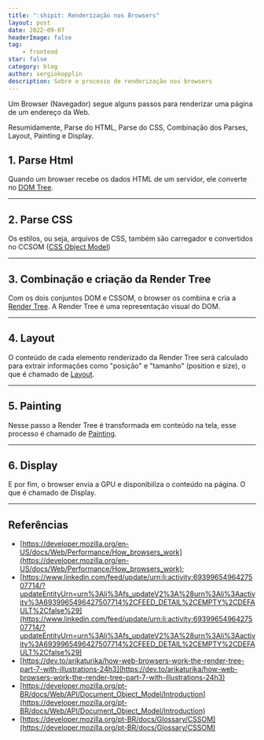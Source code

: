 ```yaml
---
title: ":shipit: Renderização nos Browsers"
layout: post
date: 2022-09-07
headerImage: false
tag:
    - frontend
star: false
category: blog
author: sergiokopplin
description: Sobre o processo de renderização nos browsers
---
```


Um Browser (Navegador) segue alguns passos para renderizar uma página de um endereço da Web. 

Resumidamente, Parse do HTML, Parse do CSS, Combinação dos Parses, Layout, Painting e Display.

## 1. Parse Html

Quando um browser recebe os dados HTML de um servidor, ele converte no [DOM Tree](https://developer.mozilla.org/pt-BR/docs/Web/API/Document_Object_Model/Introduction).

---

## 2. Parse CSS

Os estilos, ou seja, arquivos de CSS, também são carregador e convertidos no CCSOM ([CSS Object Model](https://developer.mozilla.org/pt-BR/docs/Glossary/CSSOM))

---

## 3. Combinação e criação da Render Tree

Com os dois conjuntos DOM e CSSOM, o browser os combina e cria a [Render Tree](https://developer.mozilla.org/en-US/docs/Web/Performance/How_browsers_work#render). A Render Tree é uma representação visual do DOM.

---

## 4. Layout

O conteúdo de cada elemento renderizado da Render Tree será calculado para extrair informações como "posição" e "tamanho" (position e size), o que é chamado de [Layout](https://developer.mozilla.org/en-US/docs/Web/Performance/How_browsers_work#layout).

---

## 5. Painting

Nesse passo a Render Tree é transformada em conteúdo na tela, esse processo é chamado de [Painting](https://developer.mozilla.org/en-US/docs/Web/Performance/How_browsers_work#paint).

---

## 6. Display

E por fim, o browser envia a GPU e disponibiliza o conteúdo na página. O que é chamado de Display.

---

## Referências

- [https://developer.mozilla.org/en-US/docs/Web/Performance/How_browsers_work](https://developer.mozilla.org/en-US/docs/Web/Performance/How_browsers_work);
- [https://www.linkedin.com/feed/update/urn:li:activity:6939965496427507714/?updateEntityUrn=urn%3Ali%3Afs_updateV2%3A%28urn%3Ali%3Aactivity%3A6939965496427507714%2CFEED_DETAIL%2CEMPTY%2CDEFAULT%2Cfalse%29](https://www.linkedin.com/feed/update/urn:li:activity:6939965496427507714/?updateEntityUrn=urn%3Ali%3Afs_updateV2%3A%28urn%3Ali%3Aactivity%3A6939965496427507714%2CFEED_DETAIL%2CEMPTY%2CDEFAULT%2Cfalse%29)
- [https://dev.to/arikaturika/how-web-browsers-work-the-render-tree-part-7-with-illustrations-24h3](https://dev.to/arikaturika/how-web-browsers-work-the-render-tree-part-7-with-illustrations-24h3)
- [https://developer.mozilla.org/pt-BR/docs/Web/API/Document_Object_Model/Introduction](https://developer.mozilla.org/pt-BR/docs/Web/API/Document_Object_Model/Introduction)
- [https://developer.mozilla.org/pt-BR/docs/Glossary/CSSOM](https://developer.mozilla.org/pt-BR/docs/Glossary/CSSOM)
